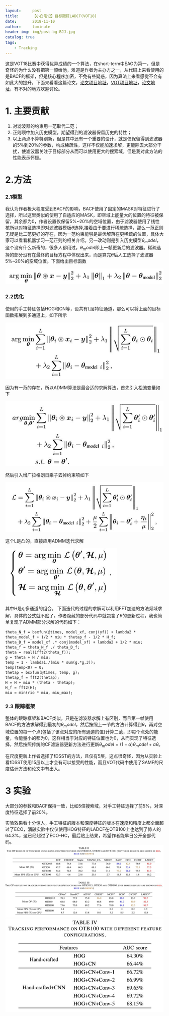 ```yaml
---
layout:     post
title:      【小白笔记】目标跟踪LADCF(VOT18)
date:       2018-11-10
author:     tominute
header-img: img/post-bg-BJJ.jpg
catalog: true
tags:
    - Tracking
---
```


这是VOT18比赛中获得优异成绩的一个算法，在short-term中EAO为第一，但是奇怪的为什么没有把第一颁给他，难道是作者为主办方之一，从代码上来看使用的是BACF的框架，但是核心程序加密，不免有些疑惑，因为算法上来看感觉不会有如此大的提升，下面来看看这篇论文，[论文项目地址](https://github.com/XU-TIANYANG/LADCF)，[VOT项目地址](https://github.com/XU-TIANYANG/LADCF_VOT)，[论文地址](https://www.researchgate.net/publication/326696472_Learning_Adaptive_Discriminative_Correlation_Filters_via_Temporal_Consistency_Preserving_Spatial_Feature_Selection_for_Robust_Visual_Tracking)，有不对的地方欢迎讨论。

# 1. 主要贡献
1. 对滤波器的约束用一范取代二范；
2. 正则项中加入历史模型，期望得到的滤波器保留历史的特性；
3. 以上两点不算特别新，但是其中还有一个重要的设计，就是仅保留得到滤波器的5%到20%的参数，构成稀疏性，这样不仅能加速求解，更能除去大部分干扰，使滤波器关注于目标部分从而可以使用更大的搜索域，但是我对此方法的性能表示怀疑。

# 2.方法
### 2.1模型
我认为作者极大程度受到BACF的影响，BACF使用了固定的MASK对特征进行了选择，所以这里类似的使用了自适应的MASK，即空域上能量大的位置的特征被保留，其余都为0，作者设置仅保留5%~20%的空域位置，由于滤波器使用了线性核所以对特征选择即对滤波器模板$\theta$选择,接着由于要进行稀疏选择，那么一范正则无疑是比二范更好的存在，因为一范约束能够是最优解落在更稀疏的位置，具体大家可以看看机器学习一范正则的相关介绍。另一改动则是引入历史模型$\theta_model$，这个没有什么新奇的，很多人都用过，$\theta_model$即上一帧更新后的滤波器。稀疏选择的部分没有在最终的目标方程中体现出来，而是算完$\theta$后人工选择了滤波器5%~20%的空域位置。下面给出目标函数

![1](/img/20181110/1.JPG)

### 2.2优化
使用的手工特征包括HOG和CN等，设共有L层特征通道，那么可以将上面的目标函数拓展到多通道上，如下所示

![2](/img/20181110/2.JPG)

因为有一范的存在，所以ADMM算法是最合适的求解算法，首先引入松弛变量如下

![3](/img/20181110/3.JPG)

然后引入增广拉格朗日乘子去掉约束项如下

![4](/img/20181110/4.JPG)

这个L是凸的，直接应用ADMM迭代求解

![5](/img/20181110/5.JPG)

其中H是$\eta_i$多通道的组合。
下面迭代的过程的求解可以利用FFT加速的方法频域求解，具体的公式就不贴了。作者隐藏的部分代码中就包含了$\theta$的更新过程，我也简单复现了ADMM部分求解的代码如下：

```
theta_N_f = bsxfun(@times, model_xf, conj(yf)) + lambda2 * theta_model_f + 1/2 * miu * thetap_f - 1/2 * H_f;
theta_D_f = model_xf .* conj(model_xf) + lambda2 + 1/2 * miu;
theta_f = theta_N_f ./ theta_D_f;
theta = real(ifft2(theta_f));
g = theta + H / miu; 
temp = 1 - lambda1./(miu * sum(g.*g,3));
temp(temp<0) = 0;         
thetap = bsxfun(@times, temp, g);
thetap_f = fft2(thetap);
H = H + miu * (theta - thetap);
H_f = fft2(H);
miu = min(rio * miu, miu_max);
```

### 2.3 跟踪框架
整体的跟踪框架和BACF类似，只是在滤波器求解上有区别，而且第一帧使用BACF的方法求解得到最初的$\theta_model$，然后按照上一节的方法计算得到$\theta$，再对空域位置的每一个点(包括了该点对应的所有通道的值)计算二范，即每个点处的能量，令能量小的都为0，这样相当于对应的特征位置也为0，从而实现了特征选择，然后按照传统的CF滤波器更新方法进行更新${\theta}_model = (1-\alpha){\theta}_model +\alpha \theta$。

在尺度更新上作者选择了fDSST的方法，且仅有5层，这点很奇怪，因为从实验上看fDSST使用15层以上才会有可以接受的性能，而且VOT代码中使用了SAMF的尺度估计方法和论文中有出入。

# 3 实验
大部分的参数和BACF保持一致，比如5倍搜索域，对手工特征选择了前5%，对深度特征选择了前20%。

实验效果看十分惊人，手工特征的版本和深度特征的版本在速度和精度上都全面超过了ECO，消融实验中仅仅使用HOG特征的LADCF在OTB100上也达到了惊人的64.3%，这已经超过了ECO-HC，最后贴上结果，希望作者能早日公开全部代码。
![OTB](/img/20181110/6.JPG)
![消融实验](/img/20181110/7.JPG)